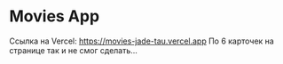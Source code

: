 # Movies App
Ссылка на Vercel: https://movies-jade-tau.vercel.app
По 6 карточек на странице так и не смог сделать...

